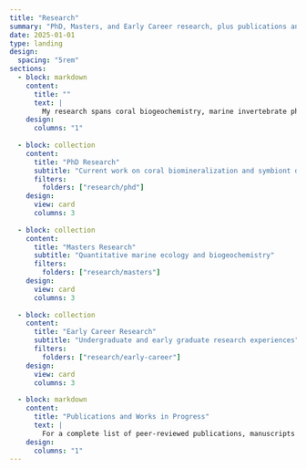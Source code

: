 ```yaml
---
title: "Research"
summary: "PhD, Masters, and Early Career research, plus publications and active projects."
date: 2025-01-01
type: landing
design:
  spacing: "5rem"
sections:
  - block: markdown
    content:
      title: ""
      text: |
        My research spans coral biogeochemistry, marine invertebrate physiology, and ecosystem responses to climate change, integrating multi-proxy geochemistry, quantitative ecology, and critical theory frameworks.
    design:
      columns: "1"
  
  - block: collection
    content:
      title: "PhD Research"
      subtitle: "Current work on coral biomineralization and symbiont dynamics"
      filters:
        folders: ["research/phd"]
    design:
      view: card
      columns: 3
  
  - block: collection
    content:
      title: "Masters Research"
      subtitle: "Quantitative marine ecology and biogeochemistry"
      filters:
        folders: ["research/masters"]
    design:
      view: card
      columns: 3
  
  - block: collection
    content:
      title: "Early Career Research"
      subtitle: "Undergraduate and early graduate research experiences"
      filters:
        folders: ["research/early-career"]
    design:
      view: card
      columns: 3
  
  - block: markdown
    content:
      title: "Publications and Works in Progress"
      text: |
        For a complete list of peer-reviewed publications, manuscripts in preparation, and research outputs, visit the **[Publications page](/publications/)**.
    design:
      columns: "1"
---
```

